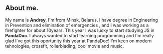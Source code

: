 ## About me.

My name is **Andrey**, I'm from Minsk, Belarus. I have degree in Engineering in Prevention and elimination of emergencies , and I was working as a firefighter for about 10years. This year I was lucky to start studying JS in **PandaDoc**. I always wanted to start learning programming and I'm really glad I've got this oportunity this year at PandaDoc!
I'm keen on modern tehnologies, crossfit, rollerblading, cool movie and music.